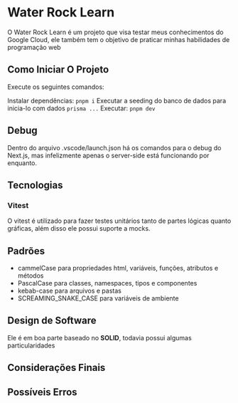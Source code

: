 # Water Rock Learn

O Water Rock Learn é um projeto que visa testar meus conhecimentos do Google Cloud, ele também tem o objetivo de praticar minhas habilidades de programação web

## Como Iniciar O Projeto

Execute os seguintes comandos:

Instalar dependências: ```pnpm i```
Executar a seeding do banco de dados para inicia-lo com dados ```prisma ...```
Executar: ```pnpm dev```

## Debug

Dentro do arquivo .vscode/launch.json há os comandos para o debug do Next.js, mas infelizmente apenas o server-side está funcionando por enquanto.

## Tecnologias

### Vitest

O vitest é utilizado para fazer testes unitários tanto de partes lógicas quanto gráficas, além disso ele possui suporte a mocks.

## Padrões

- cammelCase para propriedades html, variáveis, funções, atributos e métodos
- PascalCase para classes, namespaces, tipos e componentes
- kebab-case para arquivos e pastas
- SCREAMING_SNAKE_CASE para variáveis de ambiente

## Design de Software

Ele é em boa parte baseado no **SOLID**, todavia possui algumas particularidades

## Considerações Finais

## Possíveis Erros
